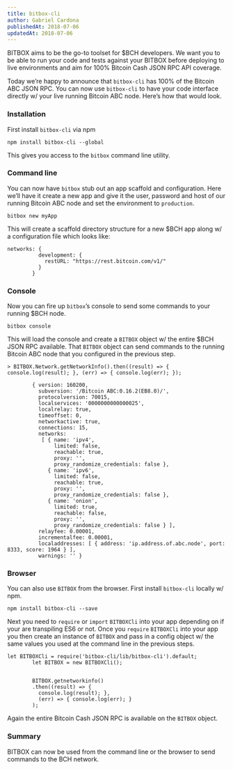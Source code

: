 ```yaml
---
title: bitbox-cli
author: Gabriel Cardona
publishedAt: 2018-07-06
updatedAt: 2018-07-06
---
```


BITBOX aims to be the go-to toolset for $BCH developers. We want you to be able to run your code and tests against your BITBOX before deploying to live environments and aim for 100% Bitcoin Cash JSON RPC API coverage.

Today we’re happy to announce that `bitbox-cli` has 100% of the Bitcoin ABC JSON RPC. You can now use `bitbox-cli` to have your code interface directly w/ your live running Bitcoin ABC node. Here’s how that would look.

### Installation

First install `bitbox-cli` via npm

    npm install bitbox-cli --global

This gives you access to the `bitbox` command line utility.

### Command line

You can now have `bitbox` stub out an app scaffold and configuration. Here we’ll have it create a new app and give it the user, password and host of our running Bitcoin ABC node and set the environment to `production`.

    bitbox new myApp

This will create a scaffold directory structure for a new $BCH app along w/ a configuration file which looks like:

    networks: {
              development: {
                restURL: "https://rest.bitcoin.com/v1/"
              }
            }

### Console

Now you can fire up `bitbox`’s console to send some commands to your running $BCH node.

    bitbox console

This will load the console and create a `BITBOX` object w/ the entire $BCH JSON RPC available. That `BITBOX` object can send commands to the running Bitcoin ABC node that you configured in the previous step.

    > BITBOX.Network.getNetworkInfo().then((result) => { console.log(result); }, (err) => { console.log(err); });

            { version: 160200,
              subversion: '/Bitcoin ABC:0.16.2(EB8.0)/',
              protocolversion: 70015,
              localservices: '0000000000000025',
              localrelay: true,
              timeoffset: 0,
              networkactive: true,
              connections: 15,
              networks:
               [ { name: 'ipv4',
                   limited: false,
                   reachable: true,
                   proxy: '',
                   proxy_randomize_credentials: false },
                 { name: 'ipv6',
                   limited: false,
                   reachable: true,
                   proxy: '',
                   proxy_randomize_credentials: false },
                 { name: 'onion',
                   limited: true,
                   reachable: false,
                   proxy: '',
                   proxy_randomize_credentials: false } ],
              relayfee: 0.00001,
              incrementalfee: 0.00001,
              localaddresses: [ { address: 'ip.address.of.abc.node', port: 8333, score: 1964 } ],
              warnings: '' }

### Browser

You can also use `BITBOX` from the browser. First install `bitbox-cli` locally w/ npm.

    npm install bitbox-cli --save

Next you need to `require` or `import` `BITBOXCli` into your app depending on if your are transpiling ES6 or not. Once you `require` `BITBOXCli` into your app you then create an instance of `BITBOX` and pass in a config object w/ the same values you used at the command line in the previous steps.

    let BITBOXCli = require('bitbox-cli/lib/bitbox-cli').default;
            let BITBOX = new BITBOXCli();


            BITBOX.getnetworkinfo()
            .then((result) => {
              console.log(result); },
              (err) => { console.log(err); }
            );

Again the entire Bitcoin Cash JSON RPC is available on the `BITBOX` object.

### Summary

BITBOX can now be used from the command line or the browser to send commands to the BCH network.
